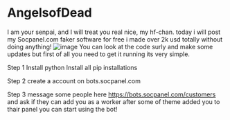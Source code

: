 # AngelsofDead
I am your senpai, and I will treat you real nice, my hf-chan.
today i will post my Socpanel.com faker software for free i made over 2k usd totally without doing anything!
![image](https://user-images.githubusercontent.com/131550613/233801274-66db3b95-4f3a-48bc-8fe2-5262880b1688.png)
You can look at the code surly and make some updates but first of all you need to get it running its very simple.

Step 1 
Install python
Install all pip installations

Step 2 
create a account on bots.socpanel.com

Step 3 
message some people here https://bots.socpanel.com/customers and ask if they can add you as a worker
after some of theme added you to thair panel you can start using the bot!
